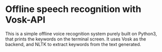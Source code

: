 # Offline speech recognition with Vosk-API

This is a simple offline voice recognition system purely built on Python3, that prints the keywords on the terminal screen. It uses Vosk as the backend, and NLTK to extract keywords from the text generated. 
